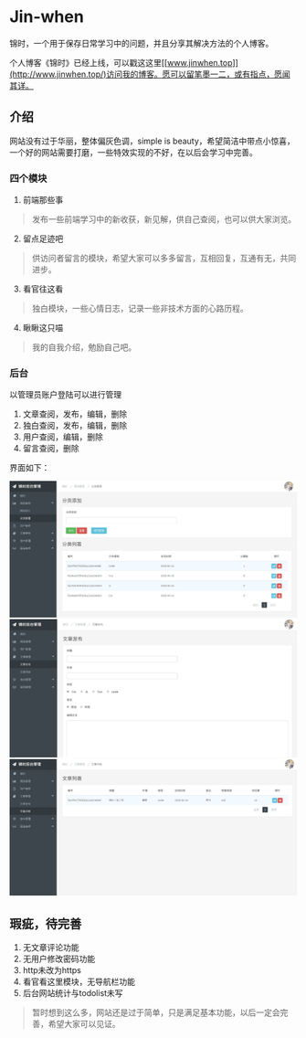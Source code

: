 # Jin-when
锦时，一个用于保存日常学习中的问题，并且分享其解决方法的个人博客。

个人博客《锦时》已经上线，可以戳这这里[[www.jinwhen.top]](http://www.jinwhen.top/)访问我的博客。愿可以留笔墨一二，或有指点，愿闻其详。

## 介绍
网站没有过于华丽，整体偏灰色调，simple is beauty，希望简洁中带点小惊喜，一个好的网站需要打磨，一些特效实现的不好，在以后会学习中完善。

### 四个模块

1. 前端那些事
>发布一些前端学习中的新收获，新见解，供自己查阅，也可以供大家浏览。

2. 留点足迹吧
>供访问者留言的模块，希望大家可以多多留言，互相回复，互通有无，共同进步。

3. 看官往这看
>独白模块，一些心情日志，记录一些非技术方面的心路历程。

4. 瞅瞅这只喵
>我的自我介绍，勉励自己吧。

### 后台
以管理员账户登陆可以进行管理
1. 文章查阅，发布，编辑，删除
2. 独白查阅，发布，编辑，删除
3. 用户查阅，编辑，删除
4. 留言查阅，删除

界面如下：

![Alt text](https://github.com/Palereed/Jin-when/blob/master/introduction/1.JPG)
![Alt text](https://github.com/Palereed/Jin-when/blob/master/introduction/2.JPG)
![Alt text](https://github.com/Palereed/Jin-when/blob/master/introduction/3.JPG)

## 瑕疵，待完善
1. 无文章评论功能
2. 无用户修改密码功能
3. http未改为https
4. 看官看这里模块，无导航栏功能
5. 后台网站统计与todolist未写
>暂时想到这么多，网站还是过于简单，只是满足基本功能，以后一定会完善，希望大家可以见证。


